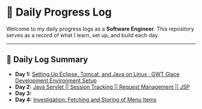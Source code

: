 # 🧠 Daily Progress Log

Welcome to my daily progress logs as a **Software Engineer**. This repository serves as a record of what I learn, set up, and build each day.

---

## 📅 Daily Log Summary

- **Day 1:** [Setting Up Eclipse, Tomcat, and Java on Linux · GWT Glace Development Environment Setup](Day1-README.md)  
- **Day 2:** [Java Servlet || Session Tracking ||  Request Management || JSP ](Day2-README.md) 
- **Day 3:** [](Day3-README.md) 
- **Day 4:** [Investigation: Fetching and Storing of Menu Items](Day4-README.md) 

